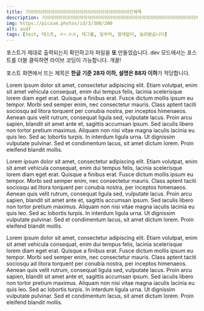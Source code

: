 ```yaml
---
title: 기이이이이이이이이이이이이이이이이이이이이이이이이인제목
description: 기이이이이이이이이이이이이이이이이이이이이이이이이이이이이이이이이이이이이이이이이이이이이이이이이이이이이이이이이이이이이이이이이이이이이이이이이이이이이이이이이이이이이인설명
img: https://picsum.photos/id/3/300/200
alt: asdf
tags: [test, 테스트, ㅁㄴㅇㄹ, 태그를, 일부러, 쓸데없이, 늘려봤습니다]
---
```


포스트가 제대로 출력되는지 확인하고자 파일을 **또** 만들었습니다.
dev 모드에서는 포스트를 더블 클릭하면 라이브 코딩이 가능합니다. 개꿀!

포스트 화면에서 뜨는 제목은 **한글 기준 28자 이하, 설명은 88자 이하**가 적당합니다.

Lorem ipsum dolor sit amet, consectetur adipiscing elit. Etiam volutpat, enim sit amet vehicula consequat, enim dui tempus felis, lacinia scelerisque lorem diam eget erat. Quisque a finibus erat. Fusce dictum mollis ipsum eu tempor. Morbi sed semper enim, nec consectetur mauris. Class aptent taciti sociosqu ad litora torquent per conubia nostra, per inceptos himenaeos. Aenean quis velit rutrum, consequat ligula sed, vulputate lacus. Proin arcu sapien, blandit sit amet ante et, sagittis accumsan ipsum. Sed iaculis libero non tortor pretium maximus. Aliquam non nisi vitae magna iaculis lacinia eu quis leo. Sed ac lobortis turpis. In interdum ligula urna. Ut dignissim vulputate pulvinar. Sed et condimentum lacus, sit amet dictum lorem. Proin eleifend blandit mollis.

Lorem ipsum dolor sit amet, consectetur adipiscing elit. Etiam volutpat, enim sit amet vehicula consequat, enim dui tempus felis, lacinia scelerisque lorem diam eget erat. Quisque a finibus erat. Fusce dictum mollis ipsum eu tempor. Morbi sed semper enim, nec consectetur mauris. Class aptent taciti sociosqu ad litora torquent per conubia nostra, per inceptos himenaeos. Aenean quis velit rutrum, consequat ligula sed, vulputate lacus. Proin arcu sapien, blandit sit amet ante et, sagittis accumsan ipsum. Sed iaculis libero non tortor pretium maximus. Aliquam non nisi vitae magna iaculis lacinia eu quis leo. Sed ac lobortis turpis. In interdum ligula urna. Ut dignissim vulputate pulvinar. Sed et condimentum lacus, sit amet dictum lorem. Proin eleifend blandit mollis.

Lorem ipsum dolor sit amet, consectetur adipiscing elit. Etiam volutpat, enim sit amet vehicula consequat, enim dui tempus felis, lacinia scelerisque lorem diam eget erat. Quisque a finibus erat. Fusce dictum mollis ipsum eu tempor. Morbi sed semper enim, nec consectetur mauris. Class aptent taciti sociosqu ad litora torquent per conubia nostra, per inceptos himenaeos. Aenean quis velit rutrum, consequat ligula sed, vulputate lacus. Proin arcu sapien, blandit sit amet ante et, sagittis accumsan ipsum. Sed iaculis libero non tortor pretium maximus. Aliquam non nisi vitae magna iaculis lacinia eu quis leo. Sed ac lobortis turpis. In interdum ligula urna. Ut dignissim vulputate pulvinar. Sed et condimentum lacus, sit amet dictum lorem. Proin eleifend blandit mollis.
